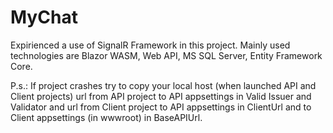 # MyChat

Expirienced a use of SignalR Framework in this project. Mainly used technologies are Blazor WASM, Web API, MS SQL Server, Entity Framework Core.

P.s.: If project crashes try to copy your local host (when launched API and Client projects) url from API project to API appsettings in Valid Issuer and Validator and url from Client project to API appsettings in ClientUrl and to Client appsettings (in wwwroot) in BaseAPIUrl.
